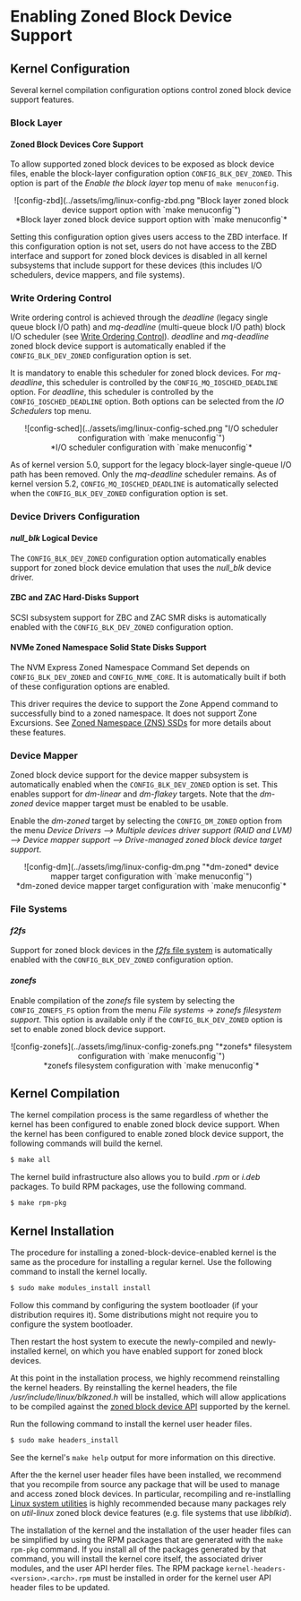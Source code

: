 # Enabling Zoned Block Device Support

## Kernel Configuration

Several kernel compilation configuration options control zoned block device
support features.

### Block Layer

#### Zoned Block Devices Core Support

To allow supported zoned block devices to be exposed as block device files, enable the block-layer configuration option `CONFIG_BLK_DEV_ZONED`. This option is part of the *Enable the block layer* top menu of `make menuconfig`.

<center>
![config-zbd](../assets/img/linux-config-zbd.png "Block layer zoned block device support option with `make menuconfig`")
<br>*Block layer zoned block device support option with `make menuconfig`*</br>
</center>

Setting this configuration option gives users access to the ZBD interface. If this configuration option is not set, users do not have access to the ZBD interface and support for zoned block devices is disabled in all kernel subsystems that include support for these devices (this includes I/O schedulers, device mappers, and file systems).

### Write Ordering Control

Write ordering control is achieved through the *deadline* (legacy single queue
block I/O path) and *mq-deadline* (multi-queue block I/O path) block I/O
scheduler (see [Write Ordering Control](sched.md)). *deadline* and *mq-deadline*
zoned block device support is automatically enabled if the
`CONFIG_BLK_DEV_ZONED` configuration option is set.

It is mandatory to enable this scheduler for zoned block devices. For *mq-deadline*, this scheduler is controlled by the `CONFIG_MQ_IOSCHED_DEADLINE` option. For *deadline*, this scheduler is controlled by the `CONFIG_IOSCHED_DEADLINE` option. Both options can be selected from the *IO Schedulers* top menu.

<center>
![config-sched](../assets/img/linux-config-sched.png "I/O scheduler configuration with `make menuconfig`")
<br>*I/O scheduler configuration with `make menuconfig`*</br>
</center>

As of kernel version 5.0, support for the legacy block-layer single-queue I/O path has been removed. Only the *mq-deadline* scheduler remains. As of kernel version 5.2, `CONFIG_MQ_IOSCHED_DEADLINE` is automatically selected when the `CONFIG_BLK_DEV_ZONED` configuration option is set.

### Device Drivers Configuration

#### *null_blk* Logical Device

The `CONFIG_BLK_DEV_ZONED` configuration option automatically enables support for zoned block device emulation that uses the *null_blk* device driver.

#### ZBC and ZAC Hard-Disks Support

SCSI subsystem support for ZBC and ZAC SMR disks is automatically enabled
with the `CONFIG_BLK_DEV_ZONED` configuration option.

#### NVMe Zoned Namespace Solid State Disks Support

The NVM Express Zoned Namespace Command Set depends on `CONFIG_BLK_DEV_ZONED` and `CONFIG_NVME_CORE`. It is automatically built if both of these configuration options are enabled.

This driver requires the device to support the Zone Append command to
successfully bind to a zoned namespace. It does not support Zone Excursions.
See [Zoned Namespace (ZNS) SSDs](/introduction/zns) for more details about
these features.

### Device Mapper

Zoned block device support for the device mapper subsystem is automatically
enabled when the `CONFIG_BLK_DEV_ZONED` option is set. This enables support
for *dm-linear* and *dm-flakey* targets. Note that the *dm-zoned*
device mapper target must be enabled to be usable.

Enable the *dm-zoned* target by selecting the `CONFIG_DM_ZONED`
option from the menu *Device Drivers --> Multiple devices driver support (RAID
and LVM) --> Device mapper support --> Drive-managed zoned block device target
support*.

<center>
![config-dm](../assets/img/linux-config-dm.png "*dm-zoned* device mapper target configuration with `make menuconfig`")
<br>*dm-zoned device mapper target configuration with `make menuconfig`*</br>
</center>

### File Systems

#### *f2fs*

Support for zoned block devices in the [*f2fs* file system](/linux/fs#f2fs)
is automatically enabled with the `CONFIG_BLK_DEV_ZONED` configuration option.

#### *zonefs*

Enable compilation of the *zonefs* file system by selecting the
`CONFIG_ZONEFS_FS` option from the menu *File systems -> zonefs filesystem
support*. This option is available only if the `CONFIG_BLK_DEV_ZONED`
option is set to enable zoned block device support.

<center>
![config-zonefs](../assets/img/linux-config-zonefs.png "*zonefs* filesystem configuration with `make menuconfig`")
<br>*zonefs filesystem configuration with `make menuconfig`*</br>
</center>

## Kernel Compilation

The kernel compilation process is the same regardless of whether the kernel has been configured to enable zoned block device support. When the kernel has been configured to enable zoned block device support, the following commands will build the kernel.

```bash
$ make all
```

The kernel build infrastructure also allows you to build *.rpm* or *i.deb* packages. To build RPM packages, use the following command.

```bash
$ make rpm-pkg
```

## Kernel Installation

The procedure for installing a zoned-block-device-enabled kernel is the same as the procedure for installing a regular kernel. Use the following command to install the kernel locally.

```bash
$ sudo make modules_install install
```
Follow this command by configuring the system bootloader (if your distribution requires it). Some distributions might not require you to configure the system bootloader.

Then restart the host system to execute the newly-compiled and newly-installed kernel, on which you have enabled support for zoned block devices.

At this point in the installation process, we highly recommend reinstalling the kernel headers. By reinstalling the kernel headers, the file */usr/include/linux/blkzoned.h* will be installed, which will allow applications to be compiled against the [zoned block device API](/linux/zbd-api) supported by the kernel.

Run the following command to install the kernel user header files. 

```bash
$ sudo make headers_install
```

See the kernel's `make help` output for more information on this directive.

After the the kernel user header files have been installed, we recommend that
you recompile from source any package that will be used to manage and access
zoned block devices. In particular, recompiling and re-instlalling [Linux system
utilities](/projects/util-linux) is highly recommended because many packages
rely on *util-linux* zoned block device features (e.g. file systems that use
*libblkid*).

The installation of the kernel and the installation of the user header files can be simplified by using the RPM packages that are generated with the `make rpm-pkg` command. If you install all of the packages generated by that command, you will install the kernel core itself, the associated driver modules, and the user API herder files. The RPM package `kernel-headers-<version>.<arch>.rpm` must be installed in order for the kernel user API header files to be updated.

